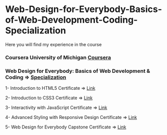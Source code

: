 # Web-Design-for-Everybody-Basics-of-Web-Development-Coding-Specialization

Here you will find my experience in the course

### Coursera University of Michigan [Coursera](https://www.coursera.org/specializations/web-design)

### Web Design for Everybody: Basics of Web Development & Coding => [Specialization](https://www.coursera.org/account/accomplishments/specialization/certificate/UCNQ666QC6ZQ)

1- Introduction to HTML5
Certificate => [Link](https://www.coursera.org/account/accomplishments/certificate/HP4P8RHCVT29)

2- Introduction to CSS3
Certificate => [Link](https://www.coursera.org/account/accomplishments/certificate/LSFFPNEGGDDX)

3- Interactivity with JavaScript
Certificate => [Link](https://www.coursera.org/account/accomplishments/certificate/XUL4BHS7DRAX) 

4- Advanced Styling with Responsive Design
Certificate => [Link](https://www.coursera.org/account/accomplishments/certificate/YGML3NDYN3VM)

5- Web Design for Everybody Capstone
Certificate => [Link](https://www.coursera.org/account/accomplishments/certificate/8ZRCKQCK8PCQ)
